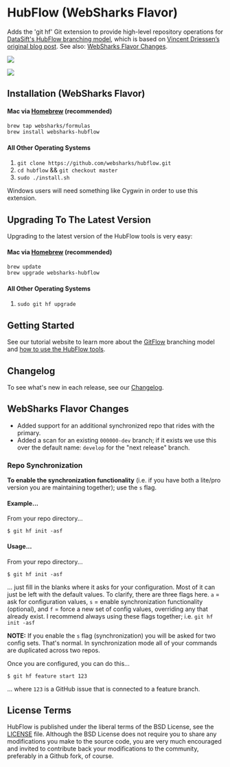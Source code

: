 HubFlow (WebSharks Flavor)
=======

Adds the 'git hf' Git extension to provide high-level repository operations
for [DataSift's HubFlow branching model](http://datasift.github.com/gitflow/), which is based on [Vincent Driessen’s original blog post](http://nvie.com/posts/a-successful-git-branching-model/). See also: [WebSharks Flavor Changes](https://github.com/websharks/hubflow/blob/000000-dev/README.md#websharks-flavor-changes).

[![](http://nvie.com/img/git-model@2x.png)](http://nvie.com/posts/a-successful-git-branching-model/)

![](https://cloud.githubusercontent.com/assets/53005/3305294/37040e0e-f654-11e3-8042-ae18b34891b7.png)

Installation (WebSharks Flavor)
------------

#### Mac via [Homebrew](http://brew.sh/) (recommended)

```bash
brew tap websharks/formulas
brew install websharks-hubflow
```

#### All Other Operating Systems

1. `git clone https://github.com/websharks/hubflow.git`
2. `cd hubflow` && `git checkout master`
3. `sudo ./install.sh`

Windows users will need something like Cygwin in order to use this extension.

Upgrading To The Latest Version
-------------------------------

Upgrading to the latest version of the HubFlow tools is very easy:

#### Mac via [Homebrew](http://brew.sh/) (recommended)

```bash
brew update
brew upgrade websharks-hubflow
```

#### All Other Operating Systems

1. `sudo git hf upgrade`

Getting Started
---------------

See our tutorial website to learn more about the [GitFlow](http://datasift.github.com/gitflow/IntroducingGitFlow.html) branching model and [how to use the HubFlow tools](http://datasift.github.com/gitflow/GitFlowForGitHub.html).

Changelog
---------

To see what's new in each release, see our [Changelog](http://datasift.github.com/gitflow/ChangeLog.html).

WebSharks Flavor Changes
-----------------------

- Added support for an additional synchronized repo that rides with the primary.
- Added a scan for an existing `000000-dev` branch; if it exists we use this over the default name: `develop` for the "next release" branch.

### Repo Synchronization

**To enable the synchronization functionality** (i.e. if you have both a lite/pro version you are maintaining together); use the `s` flag.

#### Example...

From your repo directory...
```
$ git hf init -asf
```

#### Usage...

From your repo directory...
```
$ git hf init -asf
```
... just fill in the blanks where it asks for your configuration. Most of it can just be left with the default values. To clarify, there are three flags here. `a` = ask for configuration values, `s` = enable synchronization functionality (optional), and `f` = force a new set of config values, overriding any that already exist. I recommend always using these flags together; i.e. `git hf init -asf`

**NOTE:** If you enable the `s` flag (synchronization) you will be asked for two config sets. That's normal. In synchronization mode all of your commands are duplicated across two repos.

Once you are configured, you can do this...

```
$ git hf feature start 123
```

... where `123` is a GitHub issue that is connected to a feature branch.

License Terms
-------------
HubFlow is published under the liberal terms of the BSD License, see the
[LICENSE](LICENSE) file. Although the BSD License does not require you to share
any modifications you make to the source code, you are very much encouraged and
invited to contribute back your modifications to the community, preferably
in a Github fork, of course.
